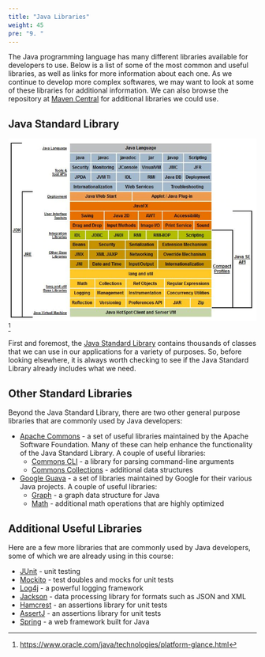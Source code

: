 ```yaml
---
title: "Java Libraries"
weight: 45
pre: "9. "
---
```


The Java programming language has many different libraries available for developers to use. Below is a list of some of the most common and useful libraries, as well as links for more information about each one. As we continue to develop more complex softwares, we may want to look at some of these libraries for additional information. We can also browse the repository at [Maven Central](https://search.maven.org/) for additional libraries we could use.

## Java Standard Library

![Java Standard Library](/images/14/java.png)[^1]

[^1]: https://www.oracle.com/java/technologies/platform-glance.html

First and foremost, the [Java Standard Library](https://docs.oracle.com/javase/8/docs/api/) contains thousands of classes that we can use in our applications for a variety of purposes. So, before looking elsewhere, it is always worth checking to see if the Java Standard Library already includes what we need.

## Other Standard Libraries

Beyond the Java Standard Library, there are two other general purpose libraries that are commonly used by Java developers:

* [Apache Commons](https://commons.apache.org/) - a set of useful libraries maintained by the Apache Software Foundation. Many of these can help enhance the functionality of the Java Standard Library. A couple of useful libraries:
  * [Commons CLI](https://commons.apache.org/proper/commons-cli/) - a library for parsing command-line arguments
  * [Commons Collections](https://commons.apache.org/proper/commons-collections/) - additional data structures
* [Google Guava](https://github.com/google/guava/wiki) - a set of libraries maintained by Google for their various Java projects. A couple of useful libraries:
  * [Graph](https://github.com/google/guava/wiki/GraphsExplained) - a graph data structure for Java
  * [Math](https://github.com/google/guava/wiki/MathExplained) - additional math operations that are highly optimized
  
## Additional Useful Libraries

Here are a few more libraries that are commonly used by Java developers, some of which we are already using in this course:

* [JUnit](https://junit.org/junit5/) - unit testing
* [Mockito](https://site.mockito.org/) - test doubles and mocks for unit tests
* [Log4j](https://logging.apache.org/log4j/2.x/) - a powerful logging framework
* [Jackson](https://github.com/FasterXML/jackson) - data processing library for formats such as JSON and XML
* [Hamcrest](http://hamcrest.org/JavaHamcrest/) - an assertions library for unit tests
* [AssertJ](https://assertj.github.io/doc/) - an assertions library for unit tests
* [Spring](https://spring.io/) - a web framework built for Java
